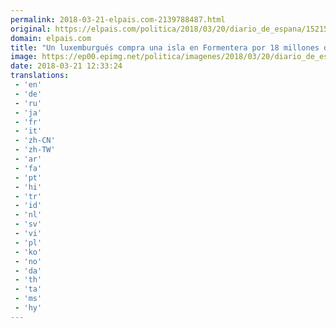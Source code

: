 ```yaml
---
permalink: 2018-03-21-elpais.com-2139788487.html
original: https://elpais.com/politica/2018/03/20/diario_de_espana/1521576007_834036.html#?ref=rss&format=simple&link=link
domain: elpais.com
title: "Un luxemburgués compra una isla en Formentera por 18 millones de euros"
image: https://ep00.epimg.net/politica/imagenes/2018/03/20/diario_de_espana/1521576007_834036_1521576190_rrss_normal.jpg
date: 2018-03-21 12:33:24
translations: 
 - 'en'
 - 'de'
 - 'ru'
 - 'ja'
 - 'fr'
 - 'it'
 - 'zh-CN'
 - 'zh-TW'
 - 'ar'
 - 'fa'
 - 'pt'
 - 'hi'
 - 'tr'
 - 'id'
 - 'nl'
 - 'sv'
 - 'vi'
 - 'pl'
 - 'ko'
 - 'no'
 - 'da'
 - 'th'
 - 'ta'
 - 'ms'
 - 'hy'
---
```


